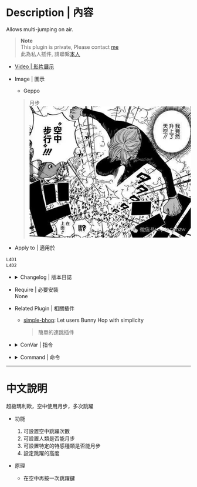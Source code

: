 # Description | 內容
Allows multi-jumping on air.

> __Note__ <br/>
This plugin is private, Please contact [me](https://github.com/fbef0102/Game-Private_Plugin#私人插件列表-private-plugins-list)<br/>
此為私人插件, 請聯繫[本人](https://github.com/fbef0102/Game-Private_Plugin#私人插件列表-private-plugins-list)

* [Video | 影片展示](https://youtu.be/Tf7BMHgJXl4)

* Image | 圖示
	* Geppo 
	> 月步
	<br/>![l4d_rejump_1](image/l4d_rejump_1.jpg)

* Apply to | 適用於
```
L4D1
L4D2
```

* <details><summary>Changelog | 版本日誌</summary>

	```php
	//paegus @ 2009 - 2021
	//Harry @ 2022
	```
	* v1.2
		* Remake code
		* More Cvars

	* v1.0.1
		* [Original Post by paegus](https://forums.alliedmods.net/showthread.php?p=895212)
</details>

* Require | 必要安裝
<br/>None

* Related Plugin | 相關插件
	* [simple-bhop](https://github.com/fbef0102/Game-Private_Plugin/tree/main/simple-bhop): Let users Bunny Hop with simplicity 
		> 簡單的連跳插件

* <details><summary>ConVar | 指令</summary>

	* cfg/sourcemod/l4d_rejump.cfg
	```php
	// Players with these flags have access to use double jump. (Empty = Everyone, -1: Nobody)
	l4d_rejump_access_flag "z"

	// The amount of vertical boost to apply to double jumps.
	l4d_rejump_boost "250.0"

	// 0=Plugin off, 1=Plugin on.
	l4d_rejump_enabled "1"

	// (L4D2) Which zombie class can also use double jump, 0=None, 1=Smoker, =Boomer, 4=Hunter, 8=Spitter, 16=Jockey, 32=Charger, 64=Tank. Add numbers together. (127=All)
	l4d_rejump_infected_class "127"

	// The maximum number of re-jumps allowed while already jumping.
	l4d_rejump_max "2"

	// If 1, survivor can also use double jump.
	l4d_rejump_survivor_enable "1"
	```
</details>

* <details><summary>Command | 命令</summary>
	None
</details>

- - - -
# 中文說明
超級瑪利歐，空中使用月步，多次跳躍

* 功能
	1. 可設置空中跳躍次數
	2. 可設置人類是否能月步
	3. 可設置特定的特感種類是否能月步
	4. 設定跳躍的高度

* 原理
	* 在空中再按一次跳躍鍵
